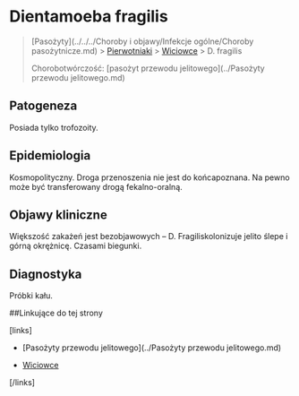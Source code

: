 # Dientamoeba fragilis

> [Pasożyty](../../../Choroby i objawy/Infekcje ogólne/Choroby pasożytnicze.md) > [Pierwotniaki](./Pierwotniaki.md) > [Wiciowce](./Wiciowce.md) > D. fragilis
>
> Chorobotwórczość: [pasożyt przewodu jelitowego](../Pasożyty przewodu jelitowego.md)



## Patogeneza

Posiada tylko trofozoity.



## Epidemiologia

Kosmopolityczny. Droga przenoszenia nie jest do końcapoznana. Na pewno może być transferowany drogą fekalno-oralną.



## Objawy kliniczne

Większość zakażeń jest bezobjawowych – D. Fragiliskolonizuje jelito ślepe i górną okrężnicę. Czasami biegunki.



## Diagnostyka

Próbki kału.



##Linkujące do tej strony

[links]

- [Pasożyty przewodu jelitowego](../Pasożyty przewodu jelitowego.md)

- [Wiciowce](./Wiciowce.md)


[/links]

